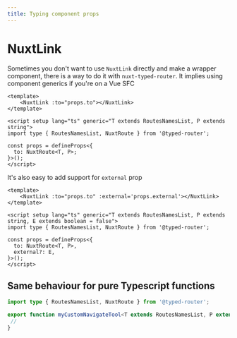 ```yaml
---
title: Typing component props
---
```


# NuxtLink


Sometimes you don't want to use `NuxtLink` directly and make a wrapper component, there is a way to do it with `nuxt-typed-router`. It implies using component generics if you're on a Vue SFC

```vue
<template>
    <NuxtLink :to="props.to"></NuxtLink>
</template>

<script setup lang="ts" generic="T extends RoutesNamesList, P extends string">
import type { RoutesNamesList, NuxtRoute } from '@typed-router';

const props = defineProps<{
  to: NuxtRoute<T, P>;
}>();
</script>
```

It's also easy to add support for `external` prop

```vue
<template>
    <NuxtLink :to="props.to" :external='props.external'></NuxtLink>
</template>

<script setup lang="ts" generic="T extends RoutesNamesList, P extends string, E extends boolean = false">
import type { RoutesNamesList, NuxtRoute } from '@typed-router';

const props = defineProps<{
  to: NuxtRoute<T, P>,
  external?: E,
}>();
</script>
```

 ## Same behaviour for pure Typescript functions


 ```ts
import type { RoutesNamesList, NuxtRoute } from '@typed-router';

export function myCustomNavigateTool<T extends RoutesNamesList, P extends string>(to: NuxtRoute<T, P>) {
  //
}

```

